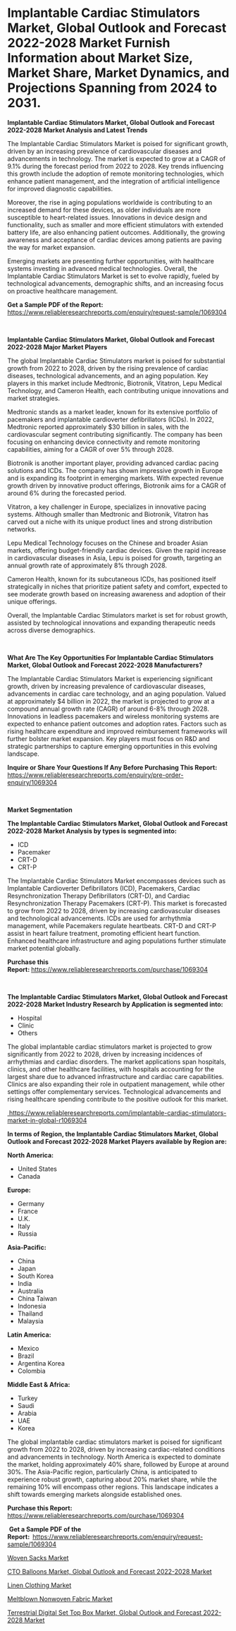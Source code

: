 <p><h1>Implantable Cardiac Stimulators Market, Global Outlook and Forecast 2022-2028 Market Furnish Information about Market Size, Market Share, Market Dynamics, and Projections Spanning from 2024 to 2031.</h1></p><p><strong>Implantable Cardiac Stimulators Market, Global Outlook and Forecast 2022-2028 Market Analysis and Latest Trends</strong></p>
<p><p>The Implantable Cardiac Stimulators Market is poised for significant growth, driven by an increasing prevalence of cardiovascular diseases and advancements in technology. The market is expected to grow at a CAGR of 9.1% during the forecast period from 2022 to 2028. Key trends influencing this growth include the adoption of remote monitoring technologies, which enhance patient management, and the integration of artificial intelligence for improved diagnostic capabilities.</p><p>Moreover, the rise in aging populations worldwide is contributing to an increased demand for these devices, as older individuals are more susceptible to heart-related issues. Innovations in device design and functionality, such as smaller and more efficient stimulators with extended battery life, are also enhancing patient outcomes. Additionally, the growing awareness and acceptance of cardiac devices among patients are paving the way for market expansion.</p><p>Emerging markets are presenting further opportunities, with healthcare systems investing in advanced medical technologies. Overall, the Implantable Cardiac Stimulators Market is set to evolve rapidly, fueled by technological advancements, demographic shifts, and an increasing focus on proactive healthcare management.</p></p>
<p><strong>Get a Sample PDF of the Report:&nbsp;</strong> <a href="https://www.reliableresearchreports.com/enquiry/request-sample/1069304">https://www.reliableresearchreports.com/enquiry/request-sample/1069304</a></p>
<p>&nbsp;</p>
<p><strong>Implantable Cardiac Stimulators Market, Global Outlook and Forecast 2022-2028 Major Market Players</strong></p>
<p><p>The global Implantable Cardiac Stimulators market is poised for substantial growth from 2022 to 2028, driven by the rising prevalence of cardiac diseases, technological advancements, and an aging population. Key players in this market include Medtronic, Biotronik, Vitatron, Lepu Medical Technology, and Cameron Health, each contributing unique innovations and market strategies.</p><p>Medtronic stands as a market leader, known for its extensive portfolio of pacemakers and implantable cardioverter defibrillators (ICDs). In 2022, Medtronic reported approximately $30 billion in sales, with the cardiovascular segment contributing significantly. The company has been focusing on enhancing device connectivity and remote monitoring capabilities, aiming for a CAGR of over 5% through 2028.</p><p>Biotronik is another important player, providing advanced cardiac pacing solutions and ICDs. The company has shown impressive growth in Europe and is expanding its footprint in emerging markets. With expected revenue growth driven by innovative product offerings, Biotronik aims for a CAGR of around 6% during the forecasted period.</p><p>Vitatron, a key challenger in Europe, specializes in innovative pacing systems. Although smaller than Medtronic and Biotronik, Vitatron has carved out a niche with its unique product lines and strong distribution networks.</p><p>Lepu Medical Technology focuses on the Chinese and broader Asian markets, offering budget-friendly cardiac devices. Given the rapid increase in cardiovascular diseases in Asia, Lepu is poised for growth, targeting an annual growth rate of approximately 8% through 2028.</p><p>Cameron Health, known for its subcutaneous ICDs, has positioned itself strategically in niches that prioritize patient safety and comfort, expected to see moderate growth based on increasing awareness and adoption of their unique offerings.</p><p>Overall, the Implantable Cardiac Stimulators market is set for robust growth, assisted by technological innovations and expanding therapeutic needs across diverse demographics.</p></p>
<p>&nbsp;</p>
<p><strong>What Are The Key Opportunities For Implantable Cardiac Stimulators Market, Global Outlook and Forecast 2022-2028 Manufacturers?</strong></p>
<p><p>The Implantable Cardiac Stimulators Market is experiencing significant growth, driven by increasing prevalence of cardiovascular diseases, advancements in cardiac care technology, and an aging population. Valued at approximately $4 billion in 2022, the market is projected to grow at a compound annual growth rate (CAGR) of around 6-8% through 2028. Innovations in leadless pacemakers and wireless monitoring systems are expected to enhance patient outcomes and adoption rates. Factors such as rising healthcare expenditure and improved reimbursement frameworks will further bolster market expansion. Key players must focus on R&D and strategic partnerships to capture emerging opportunities in this evolving landscape.</p></p>
<p><strong>Inquire or Share Your Questions If Any Before Purchasing This Report:</strong> <a href="https://www.reliableresearchreports.com/enquiry/pre-order-enquiry/1069304">https://www.reliableresearchreports.com/enquiry/pre-order-enquiry/1069304</a></p>
<p>&nbsp;</p>
<p><strong>Market Segmentation</strong></p>
<p><strong>The Implantable Cardiac Stimulators Market, Global Outlook and Forecast 2022-2028 Market Analysis by types is segmented into:</strong></p>
<p><ul><li>ICD</li><li>Pacemaker</li><li>CRT-D</li><li>CRT-P</li></ul></p>
<p><p>The Implantable Cardiac Stimulators Market encompasses devices such as Implantable Cardioverter Defibrillators (ICD), Pacemakers, Cardiac Resynchronization Therapy Defibrillators (CRT-D), and Cardiac Resynchronization Therapy Pacemakers (CRT-P). This market is forecasted to grow from 2022 to 2028, driven by increasing cardiovascular diseases and technological advancements. ICDs are used for arrhythmia management, while Pacemakers regulate heartbeats. CRT-D and CRT-P assist in heart failure treatment, promoting efficient heart function. Enhanced healthcare infrastructure and aging populations further stimulate market potential globally.</p></p>
<p><strong>Purchase this Report:&nbsp;</strong><a href="https://www.reliableresearchreports.com/purchase/1069304">https://www.reliableresearchreports.com/purchase/1069304</a></p>
<p>&nbsp;</p>
<p><strong>The Implantable Cardiac Stimulators Market, Global Outlook and Forecast 2022-2028 Market Industry Research by Application is segmented into:</strong></p>
<p><ul><li>Hospital</li><li>Clinic</li><li>Others</li></ul></p>
<p><p>The global implantable cardiac stimulators market is projected to grow significantly from 2022 to 2028, driven by increasing incidences of arrhythmias and cardiac disorders. The market applications span hospitals, clinics, and other healthcare facilities, with hospitals accounting for the largest share due to advanced infrastructure and cardiac care capabilities. Clinics are also expanding their role in outpatient management, while other settings offer complementary services. Technological advancements and rising healthcare spending contribute to the positive outlook for this market.</p></p>
<p><a href="https://www.reliableresearchreports.com/implantable-cardiac-stimulators-market-in-global-r1069304">&nbsp;https://www.reliableresearchreports.com/implantable-cardiac-stimulators-market-in-global-r1069304</a></p>
<p><strong>In terms of Region, the Implantable Cardiac Stimulators Market, Global Outlook and Forecast 2022-2028 Market Players available by Region are:</strong></p>
<p>
    <p> <strong> North America: </strong>
        <ul>
            <li>United States</li>
            <li>Canada</li>
        </ul>
        </p> 
    <p> <strong> Europe: </strong>
        <ul>
            <li>Germany</li>
            <li>France</li>
            <li>U.K.</li>
            <li>Italy</li>
            <li>Russia</li>
        </ul>
        </p> 
    <p> <strong> Asia-Pacific: </strong>
        <ul>
            <li>China</li>
            <li>Japan</li>
            <li>South Korea</li>
            <li>India</li>
            <li>Australia</li>
            <li>China Taiwan</li>
            <li>Indonesia</li>
            <li>Thailand</li>
            <li>Malaysia</li>
        </ul>
        </p> 
    <p> <strong> Latin America: </strong>
        <ul>
            <li>Mexico</li>
            <li>Brazil</li>
            <li>Argentina Korea</li>
            <li>Colombia</li>
        </ul>
        </p> 
    <p> <strong> Middle East & Africa: </strong>
        <ul>
            <li>Turkey</li>
            <li>Saudi</li>
            <li>Arabia</li>
            <li>UAE</li>
            <li>Korea</li>
        </ul>
    </p>
    </p>
<p><p>The global implantable cardiac stimulators market is poised for significant growth from 2022 to 2028, driven by increasing cardiac-related conditions and advancements in technology. North America is expected to dominate the market, holding approximately 40% share, followed by Europe at around 30%. The Asia-Pacific region, particularly China, is anticipated to experience robust growth, capturing about 20% market share, while the remaining 10% will encompass other regions. This landscape indicates a shift towards emerging markets alongside established ones.</p></p>
<p><strong>Purchase this Report: </strong><a href="https://www.reliableresearchreports.com/purchase/1069304">https://www.reliableresearchreports.com/purchase/1069304</a></p>
<p>&nbsp;<strong>Get a Sample PDF of the Report:&nbsp;&nbsp;</strong><a href="https://www.reliableresearchreports.com/enquiry/request-sample/1069304">https://www.reliableresearchreports.com/enquiry/request-sample/1069304</a></p>
<p><strong></strong></p>
<p><p><a href="https://issuu.com/reportprime-2/docs/woven-sacks-market-size-2030.pptx_69bb3c6051c827">Woven Sacks Market</a></p><p><a href="https://github.com/GraceTurner587/Market-Research-Report-List-1/blob/main/cto-balloons-market-global-outlook-and-forecast-2022-2028-market.md">CTO Balloons Market, Global Outlook and Forecast 2022-2028 Market</a></p><p><a href="https://www.linkedin.com/pulse/global-linen-clothing-industry-research-report-competitive-ok5ec?trackingId=C1W4y9SeQHaqQVsJdYiY8g%3D%3D">Linen Clothing Market</a></p><p><a href="https://issuu.com/reportprime-2/docs/meltblown-nonwoven-fabric-market-si_4edc64210ba1fe">Meltblown Nonwoven Fabric Market</a></p><p><a href="https://github.com/ParvinKhatun77/Market-Research-Report-List-1/blob/main/terrestrial-digital-set-top-box-market-global-outlook-and-forecast-2022-2028-market.md">Terrestrial Digital Set Top Box Market, Global Outlook and Forecast 2022-2028 Market</a></p></p>